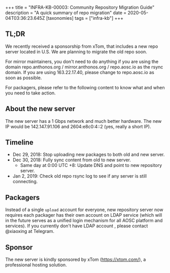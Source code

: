 +++
title = "INFRA-KB-00003: Community Repository Migration Guide"
description = "A quick summary of repo migration"
date = 2020-05-04T03:36:23.645Z
[taxonomies]
tags = ["infra-kb"]
+++

## TL;DR
We recently received a sponsorship from xTom, that includes a new repo server located in U.S. We are planning to migrate the old repo soon.

For mirror maintainers, you don't need to do anything if you are using the domain repo.anthonos.org / mirror.anthonos.org / repo.aosc.io as the rsync domain. If you are using 163.22.17.40, please change to repo.aosc.io as soon as possible.

For packagers, please refer to the following content to know what and when you need to take action.

## About the new server
The new server has a 1 Gbps network and much better hardware. The new IP would be 142.147.91.106 and 2604:e8c0:4::2 (yes, really a short IP).

## Timeline
- Dec 29, 2018: Stop uploading new packages to both old and new server.
- Dec 30, 2018: Fully sync content from old to new server.
   - Same day at 0:00 UTC +8: Update DNS and point to new repository server.
- Jan 2, 2019: Check old repo rsync log to see if any server is still connecting. 


## Packagers
Instead of a single `upload` account for everyone, new repository server now requires each packager has their own account on LDAP service (which will in the future serves as a unified login mechanism for all AOSC platform and services). If you currently don't have LDAP account , please contact @xiaoxing at Telegram.

## Sponsor
The new server is kindly sponsored by xTom (https://xtom.com/), a professional hosting solution.

